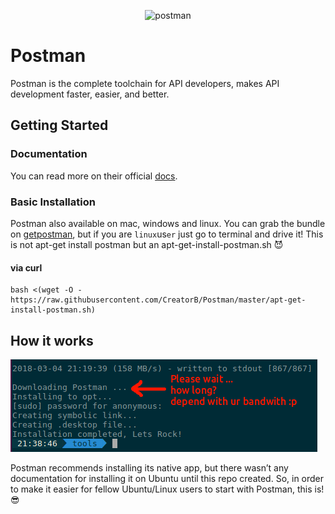 <p align="center">
  <img src="https://www.getpostman.com/img/touch-icons/touch-icon-192x192.png" alt="postman">
</p>

# Postman
Postman is the complete toolchain for API developers, makes API development faster, easier, and better.

## Getting Started

### Documentation

You can read more on their official [docs](https://www.getpostman.com/docs/).

### Basic Installation

Postman also available on mac, windows and linux. You can grab the bundle on [getpostman](https://www.getpostman.com/apps), but if you are `linux`us`er` just go to terminal and drive it! This is not apt-get install postman but an apt-get-install-postman.sh :smiling_imp:

#### via curl

```shell
bash <(wget -O - https://raw.githubusercontent.com/CreatorB/Postman/master/apt-get-install-postman.sh)
```

## How it works

![alt texti](https://raw.githubusercontent.com/CreatorB/Postman/master/creatorbe-postman.png)

Postman recommends installing its native app, but there wasn’t any documentation for installing it on Ubuntu until this repo created. So, in order to make it easier for fellow Ubuntu/Linux users to start with Postman, this is! :sunglasses:
